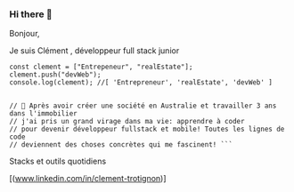 ### Hi there 👋

         
Bonjour, 

Je suis Clément , développeur full stack junior
         
``` 
const clement = ["Entrepeneur", "realEstate"];
clement.push("devWeb");
console.log(clement); //[ 'Entrepreneur', 'realEstate', 'devWeb' ]


// 🚀 Après avoir créer une société en Australie et travailler 3 ans dans l'immobilier
// j'ai pris un grand virage dans ma vie: apprendre à coder    
// pour devenir développeur fullstack et mobile! Toutes les lignes de code
// deviennent des choses concrètes qui me fascinent! ```
```
Stacks et outils quotidiens

[(www.linkedin.com/in/clement-trotignon)]

<!--
**ctrotignon/ctrotignon** is a ✨ _special_ ✨ repository because its `README.md` (this file) appears on your GitHub profile.

Here are some ideas to get you started:

- 🔭 I’m currently working on ...
- 🌱 I’m currently learning ...
- 👯 I’m looking to collaborate on ...
- 🤔 I’m looking for help with ...
- 💬 Ask me about ...
- 📫 How to reach me: ...
- 😄 Pronouns: ...
- ⚡ Fun fact: ...
-->
